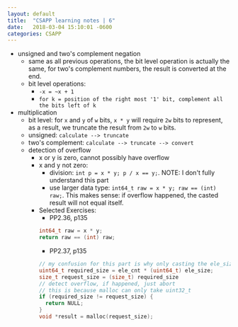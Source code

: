 ```yaml
---
layout: default
title:  "CSAPP learning notes | 6"
date:   2018-03-04 15:10:01 -0600
categories: CSAPP
---
```


- unsigned and two's complement negation
  - same as all previous operations, the bit level operation is actually the same, for two's complement numbers, the result is converted at the end.
  - bit level operations:
    - `-x = ~x + 1`
    - `for k = position of the right most '1' bit, complement all the bits left of k`
- multiplication
  - bit level: for `x` and `y` of `w` bits, `x * y` will require `2w` bits to represent, as a result, we truncate the result from `2w` to `w` bits.
  - unsigned: `calculate --> truncate`
  - two's complement: `calculate --> truncate --> convert`
  - detection of overflow
    - x or y is zero, cannot possibly have overflow
    - x and y not zero:
      - division: `int p = x * y; p / x == y;`. NOTE: I don't fully understand this part
      - use larger data type: `int64_t raw = x * y; raw == (int) raw;`. This makes sense: if overflow happened, the casted result will not equal itself.
    - Selected Exercises:
      - PP2.36, p135
      ```c
      int64_t raw = x * y;
      return raw == (int) raw;
      ```
      - PP2.37, p135
      ```c
      // my confusion for this part is why only casting the ele_size?
      uint64_t required_size = ele_cnt * (uint64_t) ele_size;
      size_t request_size = (size_t) required_size
      // detect overflow, if happened, just abort
      // this is because malloc can only take uint32_t
      if (required_size != request_size) {
        return NULL;
      }
      void *result = malloc(request_size);
      ```
